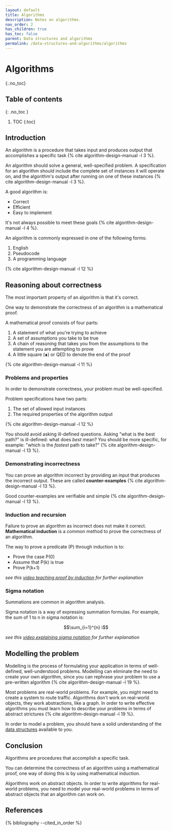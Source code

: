 ```yaml
---
layout: default
title: Algorithms
description: Notes on algorithms.
nav_order: 2
has_children: true
has_toc: false
parent: Data structures and algorithms
permalink: /data-structures-and-algorithms/algorithms
---
```


<!-- prettier-ignore-start -->

# Algorithms
{:.no_toc}

## Table of contents
{: .no_toc }

1. TOC
{:toc}

<!-- prettier-ignore-end -->

## Introduction

An algorithm is a procedure that takes input and produces output that accomplishes a specific task {% cite algorithm-design-manual -l 3 %}.

An algorithm should solve a general, well-specified problem. A specification for an algorithm should include the complete set of instances it will operate on, and the algorithm's output after running on one of these instances {% cite algorithm-design-manual -l 3 %}.

A good algorithm is:

- Correct
- Efficient
- Easy to implement

It's not always possible to meet these goals {% cite algorithm-design-manual -l 4 %}.

An algorithm is commonly expressed in one of the following forms:

1. English
2. Pseudocode
3. A programming language

{% cite algorithm-design-manual -l 12 %}

## Reasoning about correctness

The most important property of an algorithm is that it's correct.

One way to demonstrate the correctness of an algorithm is a mathematical proof.

A mathematical proof consists of four parts:

1. A statement of what you're trying to achieve
2. A set of assumptions you take to be true
3. A chain of reasoning that takes you from the assumptions to the statement you are attempting to prove
4. A little square (∎) or QED to denote the end of the proof

{% cite algorithm-design-manual -l 11 %}

### Problems and properties

In order to demonstrate correctness, your problem must be well-specified.

Problem specifications have two parts:

1. The set of allowed input instances
2. The required properties of the algorithm output

{% cite algorithm-design-manual -l 12 %}

You should avoid asking ill-defined questions. Asking "what is the best path?" is ill-defined: what does _best_ mean? You should be more specific, for example: "which is the _fastest_ path to take?" {% cite algorithm-design-manual -l 13 %}.

### Demonstrating incorrectness

You can prove an algorithm incorrect by providing an input that produces the incorrect output. These are called **counter-examples** {% cite algorithm-design-manual -l 13 %}.

Good counter-examples are verifiable and simple {% cite algorithm-design-manual -l 13 %}.

### Induction and recursion

Failure to prove an algorithm as incorrect does not make it correct. **Mathematical induction** is a common method to prove the correctness of an algorithm.

The way to prove a predicate (P) through induction is to:

- Prove the case P(0)
- Assume that P(k) is true
- Prove P(k+1)

_see this [video teaching proof by induction](https://www.youtube.com/watch?v=wblW_M_HVQ8) for further explanation_

### Sigma notation

Summations are common in algorithm analysis.

Sigma notation is a way of expressing summation formulas. For example, the sum of 1 to n in sigma notation is:

$$\sum_{i=1}^{n} i$$

_see this [video explaining sigma notation](https://www.youtube.com/watch?v=5jwXThH6fg4) for further explanation_

## Modelling the problem

Modelling is the process of formulating your application in terms of well-defined, well-understood problems. Modelling can eliminate the need to create your own algorithm, since you can rephrase your problem to use a pre-written algorithm {% cite algorithm-design-manual -l 19 %}.

Most problems are real-world problems. For example, you might need to create a system to route traffic. Algorithms don't work on real-world objects, they work abstractions, like a graph. In order to write effective algorithms you must learn how to describe your problems in terms of abstract strictures {% cite algorithm-design-manual -l 19 %}.

In order to model a problem, you should have a solid understanding of the [data structures](../data-structures-and-algorithms/data-structures.md) available to you.

## Conclusion

Algorithms are procedures that accomplish a specific task.

You can determine the correctness of an algorithm using a mathematical proof, one way of doing this is by using mathematical induction.

Algorithms work on abstract objects. In order to write algorithms for real-world problems, you need to model your real-world problems in terms of abstract objects that an algorithm can work on.

## References

{% bibliography --cited_in_order %}
